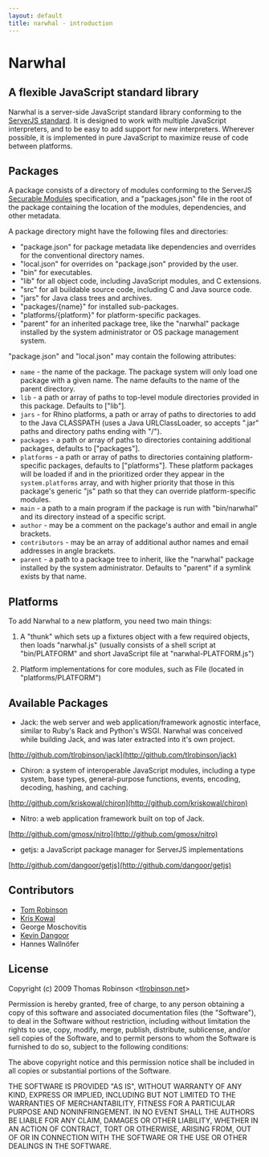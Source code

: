 ```yaml
---
layout: default
title: narwhal - introduction
---
```

Narwhal
=======

A flexible JavaScript standard library
--------------------------------------------------

Narwhal is a server-side JavaScript standard library conforming to the [ServerJS standard](https://wiki.mozilla.org/ServerJS). It is designed to work with multiple JavaScript interpreters, and to be easy to add support for new interpreters. Wherever possible, it is implemented in pure JavaScript to maximize reuse of code between platforms.


Packages
--------

A package consists of a directory of modules conforming to the ServerJS [Securable Modules](https://wiki.mozilla.org/ServerJS/Modules/SecurableModules) specification, and a "packages.json" file in the root of the package containing the location of the modules, dependencies, and other metadata.

A package directory might have the following files and directories:

* "package.json" for package metadata like dependencies and overrides for the conventional directory names.
* "local.json" for overrides on "package.json" provided by the user.
* "bin" for executables.
* "lib" for all object code, including JavaScript modules, and C extensions.
* "src" for all buildable source code, including C and Java source code.
* "jars" for Java class trees and archives.
* "packages/{name}" for installed sub-packages.
* "platforms/{platform}" for platform-specific packages.
* "parent" for an inherited package tree, like the "narwhal" package installed by the system administrator or OS package management system.

"package.json" and "local.json" may contain the following attributes:

* `name` - the name of the package.  The package system will only load one package with a given name.  The name defaults to the name of the parent directory.
* `lib` - a path or array of paths to top-level module directories provided in this package.  Defaults to ["lib"].
* `jars` - for Rhino platforms, a path or array of paths to directories to add to the Java CLASSPATH (uses a Java URLClassLoader, so accepts ".jar" paths and directory paths ending with "/").
* `packages` - a path or array of paths to directories containing additional packages, defaults to ["packages"].
* `platforms` - a path or array of paths to directories containing platform-specific packages, defaults to ["platforms"].  These platform packages will be loaded if and in the prioritized order they appear in the `system.platforms` array, and with higher priority that those in this package's generic "js" path so that they can override platform-specific modules.
* `main` - a path to a main program if the package is run with "bin/narwhal" and its directory instead of a specific script.
* `author` - may be a comment on the package's author and email in angle brackets.
* `contributors` - may be an array of additional author names and email addresses in angle brackets.
* `parent` - a path to a package tree to inherit, like the "narwhal" package installed by the system administrator.  Defaults to "parent" if a symlink exists by that name.


Platforms
---------

To add Narwhal to a new platform, you need two main things:

1. A "thunk" which sets up a fixtures object with a few required objects, then loads "narwhal.js" (usually consists of a shell script at "bin/PLATFORM" and short JavaScript file at "narwhal-PLATFORM.js")

2. Platform implementations for core modules, such as File (located in "platforms/PLATFORM")


Available Packages
------------------

* Jack: the web server and web application/framework agnostic interface, similar to Ruby's Rack and Python's WSGI. Narwhal was conceived while building Jack, and was later extracted into it's own project.

[http://github.com/tlrobinson/jack](http://github.com/tlrobinson/jack)

* Chiron: a system of interoperable JavaScript modules, including a type system, base types, general-purpose functions, events, encoding, decoding, hashing, and caching.

[http://github.com/kriskowal/chiron](http://github.com/kriskowal/chiron)
  
* Nitro: a web application framework built on top of Jack.

[http://github.com/gmosx/nitro](http://github.com/gmosx/nitro)

* getjs: a JavaScript package manager for ServerJS implementations

[http://github.com/dangoor/getjs](http://github.com/dangoor/getjs)


Contributors
------------

* [Tom Robinson](http://tlrobinson.net/)
* [Kris Kowal](http://askawizard.blogspot.com/)
* George Moschovitis
* [Kevin Dangoor](http://www.blueskyonmars.com/)
* Hannes Wallnöfer


License
-------

Copyright (c) 2009 Thomas Robinson <[tlrobinson.net](http://tlrobinson.net/)\>

Permission is hereby granted, free of charge, to any person obtaining a copy
of this software and associated documentation files (the "Software"), to
deal in the Software without restriction, including without limitation the
rights to use, copy, modify, merge, publish, distribute, sublicense, and/or
sell copies of the Software, and to permit persons to whom the Software is
furnished to do so, subject to the following conditions:

The above copyright notice and this permission notice shall be included in
all copies or substantial portions of the Software.

THE SOFTWARE IS PROVIDED "AS IS", WITHOUT WARRANTY OF ANY KIND, EXPRESS OR
IMPLIED, INCLUDING BUT NOT LIMITED TO THE WARRANTIES OF MERCHANTABILITY,
FITNESS FOR A PARTICULAR PURPOSE AND NONINFRINGEMENT. IN NO EVENT SHALL
THE AUTHORS BE LIABLE FOR ANY CLAIM, DAMAGES OR OTHER LIABILITY, WHETHER
IN AN ACTION OF CONTRACT, TORT OR OTHERWISE, ARISING FROM, OUT OF OR IN
CONNECTION WITH THE SOFTWARE OR THE USE OR OTHER DEALINGS IN THE SOFTWARE.


